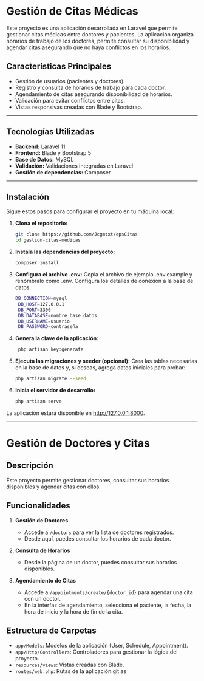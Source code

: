 # **Gestión de Citas Médicas**

Este proyecto es una aplicación desarrollada en Laravel que permite gestionar citas médicas entre doctores y pacientes. La aplicación organiza horarios de trabajo de los doctores, permite consultar su disponibilidad y agendar citas asegurando que no haya conflictos en los horarios.

## **Características Principales**

- Gestión de usuarios (pacientes y doctores).
- Registro y consulta de horarios de trabajo para cada doctor.
- Agendamiento de citas asegurando disponibilidad de horarios.
- Validación para evitar conflictos entre citas.
- Vistas responsivas creadas con Blade y Bootstrap.

---

## **Tecnologías Utilizadas**

- **Backend:** Laravel 11
- **Frontend:** Blade y Bootstrap 5
- **Base de Datos:** MySQL
- **Validación:** Validaciones integradas en Laravel
- **Gestión de dependencias:** Composer

---

## **Instalación**

Sigue estos pasos para configurar el proyecto en tu máquina local:

1. **Clona el repositorio:**

   ```bash
   git clone https://github.com/Jcgmtxt/epsCitas
   cd gestion-citas-medicas
   ```

2. **Instala las dependencias del proyecto:**

   ```bash
   composer install
   ```

3. **Configura el archivo .env:**
Copia el archivo de ejemplo .env.example y renómbralo como .env. Configura los detalles de conexión a la base de datos:

   ```bash
   DB_CONNECTION=mysql
    DB_HOST=127.0.0.1
    DB_PORT=3306
    DB_DATABASE=nombre_base_datos
    DB_USERNAME=usuario
    DB_PASSWORD=contraseña
   ```

4. **Genera la clave de la aplicación:**

   ```bash
    php artisan key:generate
   ```

5. **Ejecuta las migraciones y seeder (opcional):**
    Crea las tablas necesarias en la base de datos y, si deseas, agrega datos iniciales para probar:

    ```bash
    php artisan migrate --seed
    ```

6. **Inicia el servidor de desarrollo:**

    ```bash
    php artisan serve
    ```
La aplicación estará disponible en http://127.0.0.1:8000.
 
---

# Gestión de Doctores y Citas

## Descripción

Este proyecto permite gestionar doctores, consultar sus horarios disponibles y agendar citas con ellos.

## Funcionalidades

1. **Gestión de Doctores**
   - Accede a `/doctors` para ver la lista de doctores registrados.
   - Desde aquí, puedes consultar los horarios de cada doctor.

2. **Consulta de Horarios**
   - Desde la página de un doctor, puedes consultar sus horarios disponibles.

3. **Agendamiento de Citas**
   - Accede a `/appointments/create/{doctor_id}` para agendar una cita con un doctor.
   - En la interfaz de agendamiento, selecciona el paciente, la fecha, la hora de inicio y la hora de fin de la cita.

## Estructura de Carpetas

- `app/Models`: Modelos de la aplicación (User, Schedule, Appointment).
- `app/Http/Controllers`: Controladores para gestionar la lógica del proyecto.
- `resources/views`: Vistas creadas con Blade.
- `routes/web.php`: Rutas de la aplicación.git as
